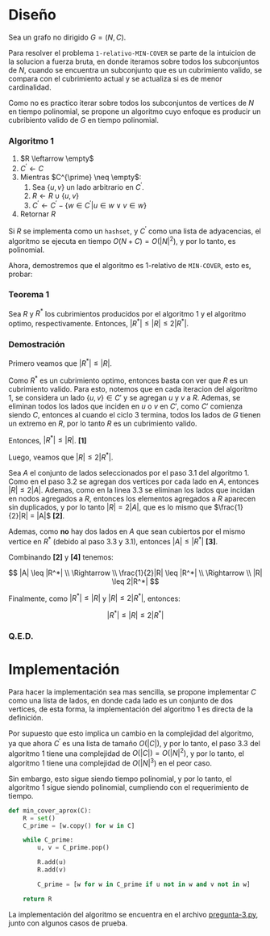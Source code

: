 # Diseño

Sea un grafo no dirigido $G = (N, C)$. 

Para resolver el problema `1-relativo-MIN-COVER` se parte de la intuicion de la solucion a fuerza bruta, en donde iteramos sobre todos los subconjuntos de $N$, cuando se encuentra un subconjunto que es un cubrimiento valido, se compara con el cubrimiento actual y se actualiza si es de menor cardinalidad.

Como no es practico iterar sobre todos los subconjuntos de vertices de $N$ en tiempo polinomial, se propone un algoritmo cuyo enfoque es producir un cubribiento valido de $G$ en tiempo polinomial.

### Algoritmo 1

1. $R \leftarrow \empty$
2. $C^{\prime} \leftarrow C$
3. Mientras $C^{\prime} \neq \empty$:
    1. Sea $\{u,v\}$ un lado arbitrario en $C^{\prime}$.
    2. $R \leftarrow R \cup \{u,v\}$
    3. $C^{\prime} \leftarrow C^{\prime} - \{w \in C^{\prime} | u \in w \lor v \in w \}$
 4. Retornar $R$

Si $R$ se implementa como un `hashset`, y $C^{\prime}$ como una lista de adyacencias, el algoritmo se ejecuta en tiempo $O(N + C) = O(|N|^2)$, y por lo tanto, es polinomial.

Ahora, demostremos que el algoritmo es 1-relativo de `MIN-COVER`, esto es, probar:

### Teorema 1

Sea $R$ y $R^*$ los cubrimientos producidos por el algoritmo 1 y el algoritmo optimo, respectivamente. Entonces, $|R^*| \leq |R| \leq 2 |R^*|$.

### Demostración

Primero veamos que $|R^*| \leq |R|$. 

Como $R^*$ es un cubrimiento optimo, entonces basta con ver que $R$ es un cubrimiento valido. Para esto, notemos que en cada iteracion del algoritmo 1, se considera un lado $\{u,v\} \in C'$ y se agregan $u$ y $v$ a $R$. Ademas, se eliminan todos los lados que inciden en $u$ o $v$ en $C'$, como $C'$ comienza siendo $C$, entonces al cuando el ciclo 3 termina, todos los lados de $G$ tienen un extremo en $R$, por lo tanto $R$ es un cubrimiento valido.

Entonces, $|R^*| \leq |R|$. **[1]**

Luego, veamos que $|R| \leq 2 |R^*|$. 

Sea $A$ el conjunto de lados seleccionados por el paso 3.1 del algoritmo 1. Como en el paso 3.2 se agregan dos vertices por cada lado en $A$, entonces $|R| \leq 2 |A|$. Ademas, como en la linea 3.3 se eliminan los lados que incidan en nodos agregados a $R$, entonces los elementos agregados a $R$ aparecen sin duplicados, y por lo tanto $|R| = 2|A|$, que es lo mismo que $\frac{1}{2}|R| = |A|$ **[2]**.

Ademas, como **no** hay dos lados en $A$ que sean cubiertos por el mismo vertice en $R^*$ (debido al paso 3.3 y 3.1), entonces $|A| \leq |R^*|$ **[3]**.

Combinando **[2]** y **[4]** tenemos:

$$
|A| \leq |R^*| \\
\Rightarrow \\
\frac{1}{2}|R| \leq |R^*| \\
\Rightarrow \\
|R| \leq 2|R^*|
$$

Finalmente, como $|R^*| \leq |R|$ y $|R| \leq 2|R^*|$, entonces:

$$
|R^*| \leq |R| \leq 2|R^*|
$$

### Q.E.D.

# Implementación

Para hacer la implementación sea mas sencilla, se propone implementar $C$ como una lista de lados, en donde cada lado es un conjunto de dos vertices, de esta forma, la implementación del algoritmo 1 es directa de la definición.

Por supuesto que esto implica un cambio en la complejidad del algoritmo, ya que ahora $C^{\prime}$ es una lista de tamaño $O(|C|)$, y por lo tanto, el paso 3.3 del algoritmo 1 tiene una complejidad de $O(|C|) = O(|N|^2)$, y por lo tanto, el algoritmo 1 tiene una complejidad de $O(|N|^3)$ en el peor caso.

Sin embargo, esto sigue siendo tiempo polinomial, y por lo tanto, el algoritmo 1 sigue siendo polinomial, cumpliendo con el requerimiento de tiempo.

```python
def min_cover_aprox(C):
    R = set()
    C_prime = [w.copy() for w in C]

    while C_prime:
        u, v = C_prime.pop()

        R.add(u)
        R.add(v)

        C_prime = [w for w in C_prime if u not in w and v not in w]

    return R
```

La implementación del algoritmo se encuentra en el archivo [pregunta-3.py](pregunta-3.py), junto con algunos casos de prueba.